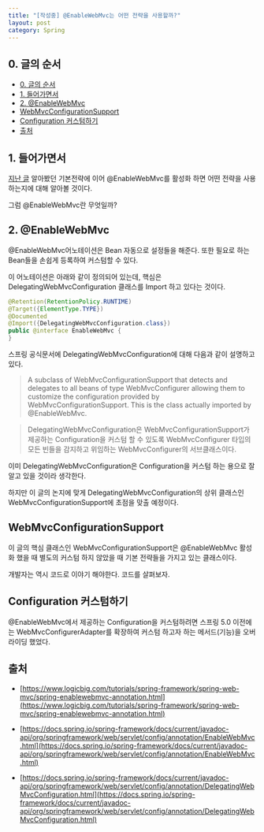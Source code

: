 ```yaml
---
title: "[작성중] @EnableWebMvc는 어떤 전략을 사용할까?"
layout: post
category: Spring
---
```



## 0. 글의 순서

- [0. 글의 순서](#0-글의-순서)
- [1. 들어가면서](#1-들어가면서)
- [2. @EnableWebMvc](#2-enablewebmvc)
- [WebMvcConfigurationSupport](#webmvcconfigurationsupport)
- [Configuration 커스텀하기](#configuration-커스텀하기)
- [출처](#출처)

## 1. 들어가면서

[지난 글](https://www.minseong.kim/dispatcherservlet-default-strategy.html) 알아봤던 기본전략에 이어 @EnableWebMvc를 활성화 하면 어떤 전략을 사용하는지에 대해 알아볼 것이다.

그럼 @EnableWebMvc란 무엇일까?


## 2. @EnableWebMvc

@EnableWebMvc어노테이션은 Bean 자동으로 설정들을 해준다. 또한 필요로 하는 Bean들을 손쉽게 등록하여 커스텀할 수 있다.

이 어노테이션은 아래와 같이 정의되어 있는데, 핵심은 DelegatingWebMvcConfiguration 클래스를 Import 하고 있다는 것이다.

~~~java
@Retention(RetentionPolicy.RUNTIME)
@Target({ElementType.TYPE})
@Documented
@Import({DelegatingWebMvcConfiguration.class})
public @interface EnableWebMvc {
}
~~~

스프링 공식문서에 DelegatingWebMvcConfiguration에 대해 다음과 같이 설명하고 있다.

> A subclass of WebMvcConfigurationSupport that detects and delegates to all beans of type WebMvcConfigurer allowing them to customize the configuration provided by WebMvcConfigurationSupport. This is the class actually imported by @EnableWebMvc.


> DelegatingWebMvcConfiguration은 
WebMvcConfigurationSupport가 제공하는 Configuration을 커스텀 할 수 있도록 WebMvcConfigurer 타입의 모든 빈들을 감지하고 위임하는 WebMvcConfigurer의 서브클래스이다.


이미 DelegatingWebMvcConfiguration은 Configuration을 커스텀 하는 용으로 잘 알고 있을 것이라 생각한다.

하지만 이 글의 논지에 맞게 DelegatingWebMvcConfiguration의 상위 클래스인 WebMvcConfigurationSupport에 초점을 맞출 예정이다.



## WebMvcConfigurationSupport

이 글의 핵심 클래스인 WebMvcConfigurationSupport은 @EnableWebMvc 활성화 했을 때 별도의 커스텀 하지 않았을 때 기본 전략들을 가지고 있는 클래스이다.

개발자는 역시 코드로 이야기 해야한다. 코드를 살펴보자.



## Configuration 커스텀하기

@EnableWebMvc에서 제공하는 Configuration을 커스텀하려면 스프링 5.0 이전에는 WebMvcConfigurerAdapter를 확장하여 커스텀 하고자 하는 메서드(기능)을 오버라이딩 했었다.





## 출처

- [https://www.logicbig.com/tutorials/spring-framework/spring-web-mvc/spring-enablewebmvc-annotation.html](https://www.logicbig.com/tutorials/spring-framework/spring-web-mvc/spring-enablewebmvc-annotation.html)

- [https://docs.spring.io/spring-framework/docs/current/javadoc-api/org/springframework/web/servlet/config/annotation/EnableWebMvc.html](https://docs.spring.io/spring-framework/docs/current/javadoc-api/org/springframework/web/servlet/config/annotation/EnableWebMvc.html)

- [https://docs.spring.io/spring-framework/docs/current/javadoc-api/org/springframework/web/servlet/config/annotation/DelegatingWebMvcConfiguration.html](https://docs.spring.io/spring-framework/docs/current/javadoc-api/org/springframework/web/servlet/config/annotation/DelegatingWebMvcConfiguration.html)